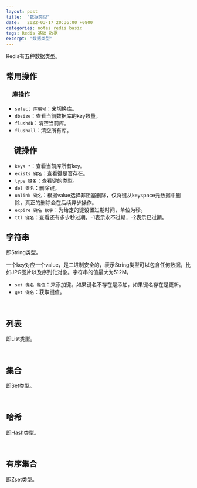 ```yaml
---
layout: post
title:  "数据类型"
date:   2022-03-17 20:36:00 +0800
categories: notes redis basic
tags: Redis 基础 数据
excerpt: "数据类型"
---
```


Redis有五种数据类型。

## 常用操作

### &emsp;库操作

+ `select 库编号`：来切换库。
+ `dbsize`：查看当前数据库的key数量。
+ `flushdb`：清空当前库。
+ `flushall`：清空所有库。

## &emsp;键操作

+ `keys *`：查看当前库所有key。
+ `exists 键名`：查看键是否存在。
+ `type 键名`：查看键的类型。
+ `del 键名`：删除键。
+ `unlink 键名`：根据value选择非阻塞删除，仅将键从keyspace元数据中删除，真正的删除会在后续异步操作。
+ `expire 键名 数字`：为给定的键设置过期时间，单位为秒。
+ `ttl 键名`：查看还有多少秒过期，-1表示永不过期，-2表示已过期。

## 字符串

即String类型。

一个key对应一个value，是二进制安全的，表示String类型可以包含任何数据，比如JPG图片以及序列化对象。字符串的值最大为512M。

+ `set 键名 键值`：来添加键。如果键名不存在是添加，如果键名存在是更新。
+ `get 键名`：获取键值。

&emsp;

## 列表

即List类型。

&emsp;

## 集合

即Set类型。

&emsp;

## 哈希

即Hash类型。

&emsp;

## 有序集合

即Zset类型。
